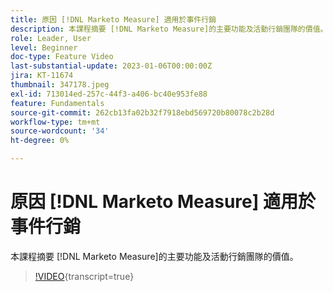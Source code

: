 ```yaml
---
title: 原因 [!DNL Marketo Measure] 適用於事件行銷
description: 本課程摘要 [!DNL Marketo Measure]的主要功能及活動行銷團隊的價值。
role: Leader, User
level: Beginner
doc-type: Feature Video
last-substantial-update: 2023-01-06T00:00:00Z
jira: KT-11674
thumbnail: 347178.jpeg
exl-id: 713014ed-257c-44f3-a406-bc40e953fe88
feature: Fundamentals
source-git-commit: 262cb13fa02b32f7918ebd569720b80078c2b28d
workflow-type: tm+mt
source-wordcount: '34'
ht-degree: 0%

---
```


# 原因 [!DNL Marketo Measure] 適用於事件行銷

本課程摘要 [!DNL Marketo Measure]的主要功能及活動行銷團隊的價值。

>[!VIDEO](https://video.tv.adobe.com/v/347178/?learn=on){transcript=true}
